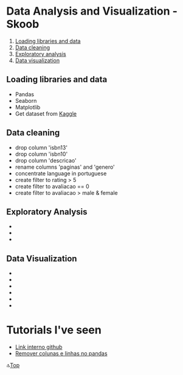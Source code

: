 # Data Analysis and Visualization - Skoob

<a name="anchor"></a>
1. [Loading libraries and data](#anchor1)
2. [Data cleaning](#anchor2)
3. [Exploratory analysis](#anchor3)
4. [Data visualization](#anchor4)

<a id="anchor1"></a>
## Loading libraries and data
* Pandas
* Seaborn
* Matplotlib
* Get dataset from [Kaggle](https://www.kaggle.com/victorstein/livros-skoob)

<a id="anchor2"></a>
## Data cleaning
* drop column 'isbn13'
* drop column 'isbn10'
* drop column 'descricao'
* rename columns 'paginas' and 'genero'
* concentrate language in portuguese
* create filter to rating > 5
* create filter to avaliacao == 0
* create filter to avaliacao > male & female

<a id="anchor3"></a>
## Exploratory Analysis
*
*
*

<a id="anchor4"></a>
## Data Visualization
*
*
*
*
*
*

# Tutorials I've seen
* [Link interno github](https://medium.com/thiagogmta/criando-um-arquivo-markdown-com-links-internos-3ad5da825ccd)
* [Remover colunas e linhas no pandas](https://www.alura.com.br/artigos/como-remover-linhas-e-colunas-no-pandas)


:top:[Top](#anchor)
